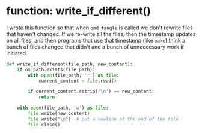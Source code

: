 # function: write_if_different()

I wrote this function so that when `omd tangle` is called we don't rewrite files that haven't changed. If we re-write all the files, then the timestamp updates on all files, and then programs that use that timestamp (like `make`) think a bunch of files changed that didn't and a bunch of unneccessary work if initiated.

```python {name=write_if_different}
def write_if_different(file_path, new_content):
    if os.path.exists(file_path):
        with open(file_path, 'r') as file:
            current_content = file.read()

        if current_content.rstrip('\n') == new_content:
            return

    with open(file_path, 'w') as file:
        file.write(new_content)
        file.write("\n")  # put a newline at the end of the file
        file.close()
```
